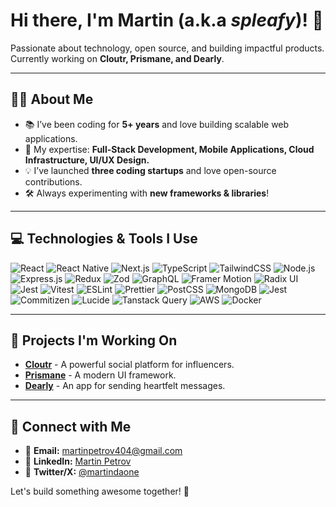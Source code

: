 # Hi there, I'm Martin (a.k.a *spleafy*)! 🌟

Passionate about technology, open source, and building impactful products. Currently working on **Cloutr, Prismane, and Dearly**.

---

## 👨‍💻 About Me

- 📚 I’ve been coding for **5+ years** and love building scalable web applications.
- 🚀 My expertise: **Full-Stack Development, Mobile Applications, Cloud Infrastructure, UI/UX Design.**
- 💡 I’ve launched **three coding startups** and love open-source contributions.
- 🛠️ Always experimenting with **new frameworks & libraries**!

---

## 💻 Technologies & Tools I Use

<p>
  <img alt="React" src="https://img.shields.io/badge/-React-45b8d8?style=flat-square&logo=react&logoColor=white" />
  <img alt="React Native" src="https://img.shields.io/badge/-React_Native-61DAFB?style=flat-square&logo=react&logoColor=white" />
  <img alt="Next.js" src="https://img.shields.io/badge/-Next.js-000000?style=flat-square&logo=next.js&logoColor=white" />
  <img alt="TypeScript" src="https://img.shields.io/badge/-TypeScript-007ACC?style=flat-square&logo=typescript&logoColor=white" />
  <img alt="TailwindCSS" src="https://img.shields.io/badge/-TailwindCSS-06B6D4?style=flat-square&logo=tailwindcss&logoColor=white" />
  <img alt="Node.js" src="https://img.shields.io/badge/-Node.js-43853d?style=flat-square&logo=node.js&logoColor=white" />
  <img alt="Express.js" src="https://img.shields.io/badge/-Express.js-000000?style=flat-square&logo=express&logoColor=white" />
  <img alt="Redux" src="https://img.shields.io/badge/-Redux-764ABC?style=flat-square&logo=redux&logoColor=white" />
  <img alt="Zod" src="https://img.shields.io/badge/-Zod-FF4154?style=flat-square&logo=zod&logoColor=white" />
  <img alt="GraphQL" src="https://img.shields.io/badge/-GraphQL-E10098?style=flat-square&logo=graphql&logoColor=white" />
  <img alt="Framer Motion" src="https://img.shields.io/badge/-Framer_Motion-FF5A60?style=flat-square&logo=framer&logoColor=white" />
  <img alt="Radix UI" src="https://img.shields.io/badge/-Radix_UI-6633CC?style=flat-square&logo=radix-ui&logoColor=white" />
  <img alt="Jest" src="https://img.shields.io/badge/-Jest-C21325?style=flat-square&logo=jest&logoColor=white" />
  <img alt="Vitest" src="https://img.shields.io/badge/-Vitest-6EFC03?style=flat-square&logo=vitest&logoColor=white" />
  <img alt="ESLint" src="https://img.shields.io/badge/-ESLint-4B32C3?style=flat-square&logo=eslint&logoColor=white" />
  <img alt="Prettier" src="https://img.shields.io/badge/-Prettier-F7B93E?style=flat-square&logo=prettier&logoColor=white" />
  <img alt="PostCSS" src="https://img.shields.io/badge/-PostCSS-DD3A0A?style=flat-square&logo=postcss&logoColor=white" />
  <img alt="MongoDB" src="https://img.shields.io/badge/-MongoDB-13aa52?style=flat-square&logo=mongodb&logoColor=white" />
  <img alt="Jest" src="https://img.shields.io/badge/-Jest-C21325?style=flat-square&logo=jest&logoColor=white" />
  <img alt="Commitizen" src="https://img.shields.io/badge/-Commitizen-FE2C55?style=flat-square&logo=commitizen&logoColor=white" />
  <img alt="Lucide" src="https://img.shields.io/badge/-Lucide-FDBA74?style=flat-square&logo=lucide&logoColor=white" />
  <img alt="Tanstack Query" src="https://img.shields.io/badge/-Tanstack_Query-FF4154?style=flat-square&logo=react-query&logoColor=white" />
  <img alt="AWS" src="https://img.shields.io/badge/-AWS-232F3E?style=flat-square&logo=amazon-aws&logoColor=white" />
  <img alt="Docker" src="https://img.shields.io/badge/-Docker-46a2f1?style=flat-square&logo=docker&logoColor=white" />
</p>

---

## 💪 Projects I'm Working On

- **[Cloutr](https://github.com/cloutrapp)** - A powerful social platform for influencers.
- **[Prismane](https://github.com/prismaneui)** - A modern UI framework.
- **[Dearly](https://github.com/dearly-app)** - An app for sending heartfelt messages.

---

## 👤 Connect with Me

- 📧 **Email:** [martinpetrov404@gmail.com](mailto:martinpetrov404@gmail.com)
- 👤 **LinkedIn:** [Martin Petrov](https://www.linkedin.com/in/martin-petrov-b9465b255/)
- 🌟 **Twitter/X:** [@martindaone](https://x.com/martindaone)

Let's build something awesome together! 🌟

